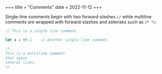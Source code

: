 +++
title = "Comments"
date = 2022-11-12
+++

Single-line comments begin with two forward-slashes `//` while multiline comments are wrapped with forward-slashes and asterisks such as `/* */`.

```swift
// This is a single line comment.

let x = 99.1    // Another single line comment.

/*
This is a multiline comment
that spans
several lines.
*/
```
